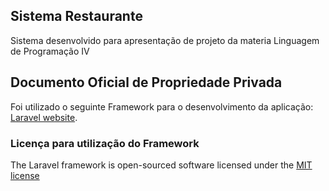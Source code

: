 ## Sistema Restaurante

Sistema desenvolvido para apresentação de projeto da materia Linguagem de Programação IV

## Documento Oficial de Propriedade Privada

Foi utilizado o seguinte Framework para o desenvolvimento da aplicação: [Laravel website](http://laravel.com/docs).

### Licença para utilização do Framework

The Laravel framework is open-sourced software licensed under the [MIT license](http://opensource.org/licenses/MIT)
